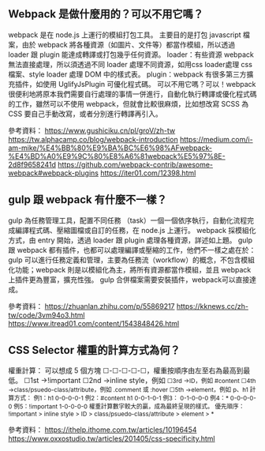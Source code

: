 ## Webpack 是做什麼用的？可以不用它嗎？
webpack 是在 node.js 上運行的模組打包工具。
主要目的是打包 javascript 檔案，由於 webpack 將各種資源（如圖片、文件等）都當作模組，所以透過 loader 跟 plugin 能達成轉譯或打包幾乎任何資源。
loader：有些資源 webpack 無法直接處理，所以須透過不同 loader 處理不同資源，如用css loader處理 css 檔案、style loader 處理 DOM 中的樣式表。
plugin：webpack 有很多第三方擴充插件，如使用 UglifyJsPlugin 可優化程式碼。
可以不用它嗎？可以！webpack 很便利地將原本我們需要自行處理的事情一併進行，自動化執行轉譯或優化程式碼的工作，雖然可以不使用 webpack，但就會比較很麻煩，比如想改寫 SCSS 為 CSS 要自己手動改寫，或者分別進行轉譯再引入。

參考資料：
https://www.gushiciku.cn/pl/groV/zh-tw
https://tw.alphacamp.co/blog/webpack-introduction
https://medium.com/i-am-mike/%E4%BB%80%E9%BA%BC%E6%98%AFwebpack-%E4%BD%A0%E9%9C%80%E8%A6%81webpack%E5%97%8E-2d8f9658241d
https://github.com/webpack-contrib/awesome-webpack#webpack-plugins
https://iter01.com/12398.html

## gulp 跟 webpack 有什麼不一樣？
gulp 為任務管理工具，配置不同任務 （task）一個一個依序執行，自動化流程完成編譯程式碼、壓縮圖檔或自訂的任務，在 node.js 上運行。
webpack 採模組化方式，由 entry 開始，透過 loader 跟 plugin 處理各種資源，詳述如上題。
gulp 跟 webpack 都有插件，也都可以處理編譯或壓縮的工作，他們不一樣之處在於：
gulp 可以進行任務定義和管理，主要為任務流（workflow）的概念，不包含模組化功能；webpack 則是以模組化為主，將所有資源都當作模組，並且 webpack 上插件更為豐富，擴充性強。
gulp 合併檔案需要安裝插件，webpack可以直接達成。

參考資料：
https://zhuanlan.zhihu.com/p/55869217
https://kknews.cc/zh-tw/code/3vm94o3.html
https://www.itread01.com/content/1543848426.html

## CSS Selector 權重的計算方式為何？
權重計算：
可以想成 5 個方塊 ☐-☐-☐-☐-☐，權重按順序由左至右為最高到最低。
☐1st ->!important 
☐2nd ->inline style，例如 <span style="font-size : 12px;" >
☐3rd ->ID，例如 #content
☐4th ->class/psuedo-class/attribute，例如 .comment 或 :hover 
☐5th ->element，例如 p、h1
計算方式：
例1：h1
 0-0-0-0-1
例2：#content h1
 0-0-1-0-1
例3：<span style="font-size : 12px;" >
 0-1-0-0-0
例4：* 
 0-0-0-0-0
例5：!important 
 1-0-0-0-0
權重計算數字較大的贏，成為最終呈現的樣式。
優先順序：
!important > inline style > ID > class/psuedo-class/attribute > element > *

參考資料：
https://ithelp.ithome.com.tw/articles/10196454 
https://www.oxxostudio.tw/articles/201405/css-specificity.html
